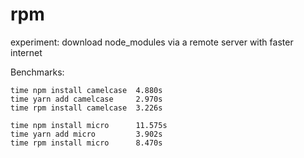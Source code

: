 # rpm
experiment: download node_modules via a remote server with faster internet

Benchmarks:

```
time npm install camelcase  4.880s
time yarn add camelcase     2.970s
time rpm install camelcase  3.226s
```
```
time npm install micro      11.575s
time yarn add micro         3.902s
time rpm install micro      8.470s
```
